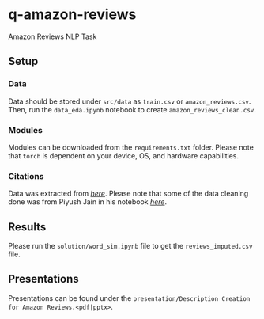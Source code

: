 # q-amazon-reviews
Amazon Reviews NLP Task

## Setup

### Data

Data should be stored under `src/data` as `train.csv` or `amazon_reviews.csv`. Then, run the `data_eda.ipynb` notebook to create `amazon_reviews_clean.csv`.

### Modules

Modules can be downloaded from the `requirements.txt` folder. Please note that `torch` is dependent on your device, OS, and hardware capabilities.

### Citations

Data was extracted from [*here*](https://www.kaggle.com/datasets/piyushjain16/amazon-product-data). Please note that some of the data cleaning done was from Piyush Jain in his notebook [*here*](https://www.kaggle.com/code/piyushjain16/amazon-data-analysis).

## Results

Please run the `solution/word_sim.ipynb` file to get the `reviews_imputed.csv` file.

## Presentations

Presentations can be found under the `presentation/Description Creation for Amazon Reviews.<pdf|pptx>`.